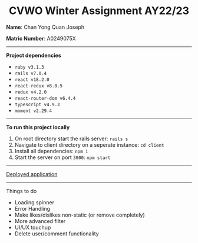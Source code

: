<h1 align="center">CVWO Winter Assignment AY22/23</h1>

**Name**: Chan Yong Quan Joseph

**Matric Number**: A0249075X

---

**Project dependencies**

- `ruby v3.1.3`
- `rails v7.0.4`
- `react v18.2.0`
- `react-redux v8.0.5`
- `redux v4.2.0`
- `react-router-dom v6.4.4`
- `typescript v4.9.3`
- `moment v2.29.4`

---

**To run this project locally**

1. On root directory start the rails server: `rails s`
2. Navigate to client directory on a seperate instance: `cd client`
3. Install all dependencies: `npm i`
4. Start the server on port `3000`: `npm start`

---

[Deployed application](https://blog-forum-app-cyqjoseph.netlify.app)

---

Things to do

- Loading spinner
- Error Handling
- Make likes/dislikes non-static (or remove completely)
- More advanced filter
- UI/UX touchup
- Delete user/comment functionality

<!--
Things you may want to cover:
* Ruby version
* System dependencies
* Configuration
* Database creation
* Database initialization
* How to run the test suite
* Services (job queues, cache servers, search engines, etc.)
* Deployment instructions
* ...
 -->
